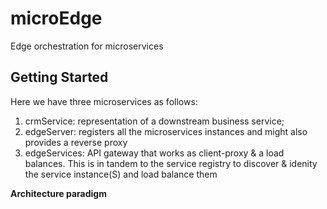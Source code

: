 # microEdge
Edge orchestration for microservices

## Getting Started

Here we have three microservices as follows:

1. crmService: representation of a downstream business service; 
2. edgeServer: registers all the microservices instances and might also provides a reverse proxy
3. edgeServices: API gateway that works as client-proxy & a load balances. This is in tandem to the service registry to discover & idenity the service instance(S) and load balance them

**Architecture paradigm**